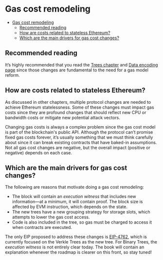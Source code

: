# Gas cost remodeling

- [Gas cost remodeling](#gas-cost-remodeling)
  - [Recommended reading](#recommended-reading)
  - [How are costs related to stateless Ethereum?](#how-are-costs-related-to-stateless-ethereum)
  - [Which are the main drivers for gas cost changes?](#which-are-the-main-drivers-for-gas-cost-changes)

## Recommended reading

It’s highly recommended that you read the [Trees chapter](../trees/intro.md) and [Data encoding page](../trees/data-encoding.md) since those changes are fundamental to the need for a gas model reform.

## How are costs related to stateless Ethereum?

As discussed in other chapters, multiple protocol changes are needed to achieve Ethereum statelessness. Some of these changes must impact gas costs since they are profound changes that should reflect new CPU or bandwidth costs or mitigate new potential attack vectors.

Changing gas costs is always a complex problem since the gas cost model is part of the blockchain's public API. Although the protocol can’t promise fixed gas costs forever, it’s usually something that we must think carefully about since it can break existing contracts that have baked-in assumptions. Not all gas cost changes are negative, but the overall impact (positive or negative) depends on each case.

## Which are the main drivers for gas cost changes?

The following are reasons that motivate doing a gas cost remodeling:

- The block will contain an *execution witness* that includes new information—at a minimum, it will contain proof. The block size is affected by EVM instruction, which depends on the state.
- The new trees have a new grouping strategy for storage slots, which attempts to lower the gas cost access.
- Code is also included in the tree, so gas must be charged to access it when contracts are executed.

The only EIP proposed to address these changes is [EIP-4762](eip-4762.md), which is currently focused on the Verkle Trees as the new tree. For Binary Trees, the *execution witness* is not entirely clear today. The book will contain an explanation whenever the roadmap is clearer on this front, so stay tuned!
